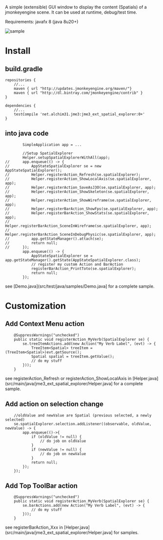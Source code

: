 A simple (extensible) GUI window to display the content (Spatials) of a jmonkeyengine scene. It can be used at runtime, debug/test time.

Requirements: javafx 8 (java 8u20+)

![sample](http://i.imgur.com/hyUF6sa.png)

# Install

## build.gradle

```
repositories {
	//...
	maven { url "http://updates.jmonkeyengine.org/maven/"}
	maven { url "http://dl.bintray.com/jmonkeyengine/contrib" }
}

dependencies {
	//...
	testCompile 'net.alchim31.jme3:jme3_ext_spatial_explorer:0+'
}
```

## into java code

```
		SimpleApplication app = ...

		//Setup SpatialExplorer
		Helper.setupSpatialExplorerWithAll(app);
//		app.enqueue(() -> {
//			AppStateSpatialExplorer se = new AppStateSpatialExplorer();
//			Helper.registerAction_Refresh(se.spatialExplorer);
//			Helper.registerAction_ShowLocalAxis(se.spatialExplorer, app);
//			Helper.registerAction_SaveAsJ3O(se.spatialExplorer, app);
//			Helper.registerAction_ShowSkeleton(se.spatialExplorer, app);
//			Helper.registerAction_ShowWireframe(se.spatialExplorer, app);
//			Helper.registerBarAction_ShowFps(se.spatialExplorer, app);
//			Helper.registerBarAction_ShowStats(se.spatialExplorer, app);
//			Helper.registerBarAction_SceneInWireframe(se.spatialExplorer, app);
//			Helper.registerBarAction_SceneInDebugPhysic(se.spatialExplorer, app);
//			app.getStateManager().attach(se);
//			return null;
//		});
		app.enqueue(() -> {
			AppStateSpatialExplorer se = app.getStateManager().getState(AppStateSpatialExplorer.class);
			// register my custom Action and BarAction
			registerBarAction_PrintToto(se.spatialExplorer);
			return null;
		});
```

see [Demo.java](src/test/java/samples/Demo.java] for a complete sample.

# Customization

## Add Context Menu action
```
	@SuppressWarnings("unchecked")
	public static void registerAction_MyVerb(SpatialExplorer se) {
		se.treeItemActions.add(new Action("My Verb Label", (evt) -> {
			TreeItem<Spatial> treeItem = (TreeItem<Spatial>)evt.getSource();
			Spatial spatial = treeItem.getValue();
			// do my stuff
		}));
	}
```

see registerAction_Refresh or registerAction_ShowLocalAxis in [Helper.java](src/main/java/jme3_ext_spatial_explorer/Helper.java] for a complete sample.

## Add action on selection change

```
	//oldValue and newValue are Spatial (previous selected, a newly selected)
	se.spatialExplorer.selection.addListener((observable, oldValue, newValue) -> {
		app.enqueue(()->{
			if (oldValue != null) {
				// do job on oldValue
			}
			if (newValue != null) {
				// do job on newValue
			}
			return null;
		});
	});

```

## Add Top ToolBar action
```
	@SuppressWarnings("unchecked")
	public static void registerAction_MyVerb(SpatialExplorer se) {
		se.barActions.add(new Action("My Verb Label", (evt) -> {
			// do my stuff
		}));
	}
```

see registerBarAction_Xxx in [Helper.java](src/main/java/jme3_ext_spatial_explorer/Helper.java] for samples.

